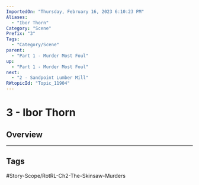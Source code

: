 ```yaml
---
ImportedOn: "Thursday, February 16, 2023 6:10:23 PM"
Aliases:
  - "Ibor Thorn"
Category: "Scene"
Prefix: "3"
Tags:
  - "Category/Scene"
parent:
  - "Part 1 - Murder Most Foul"
up:
  - "Part 1 - Murder Most Foul"
next:
  - "2 - Sandpoint Lumber Mill"
RWtopicId: "Topic_11904"
---
```

# 3 - Ibor Thorn
## Overview

---
## Tags
#Story-Scope/RotRL-Ch2-The-Skinsaw-Murders

